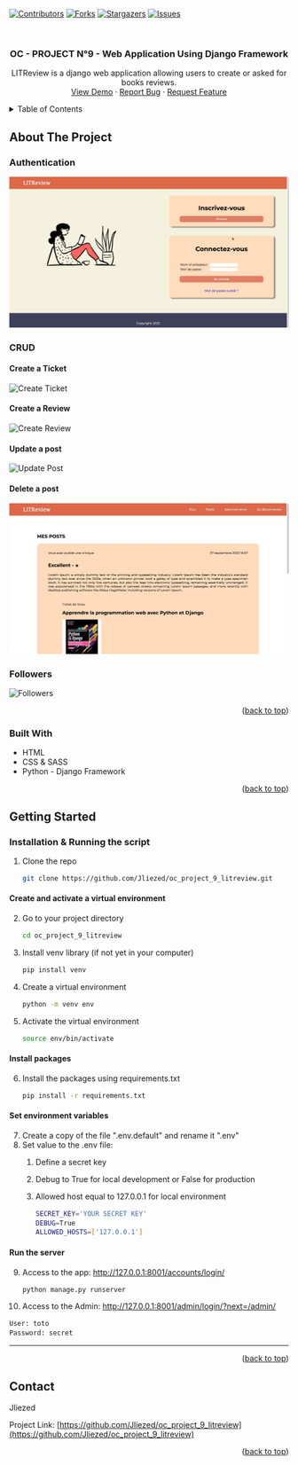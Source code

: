 <div id="top"></div>

<!-- PROJECT SHIELDS -->
<!--
*** I'm using markdown "reference style" links for readability.
*** Reference links are enclosed in brackets [ ] instead of parentheses ( ).
*** See the bottom of this document for the declaration of the reference variables
*** for contributors-url, forks-url, etc. This is an optional, concise syntax you may use.
*** https://www.markdownguide.org/basic-syntax/#reference-style-links
-->
[![Contributors][contributors-shield]][contributors-url]
[![Forks][forks-shield]][forks-url]
[![Stargazers][stars-shield]][stars-url]
[![Issues][issues-shield]][issues-url]



<!-- PROJECT LOGO -->
<br />
<div align="center">

<h3 align="center">OC - PROJECT N°9 - Web Application Using Django Framework</h3>

  <p align="center">
   LITReview is a django web application allowing users to create or asked for books reviews.
    <br />
    <a href="https://github.com/Jliezed/oc_project_9_litreview">View Demo</a>
    ·
    <a href="https://github.com/Jliezed/oc_project_9_litreview/issues">Report Bug</a>
    ·
    <a href="https://github.com/Jliezed/oc_project_9_litreview/issues">Request Feature</a>
  </p>
</div>



<!-- TABLE OF CONTENTS -->
<details>
  <summary>Table of Contents</summary>
  <ol>
    <li>
      <a href="#about-the-project">About The Project</a>
    </li>
    <li>
      <a href="#getting-started">Getting Started</a>
    </li>
    <li><a href="#contact">Contact</a></li>
  </ol>
</details>



<!-- ABOUT THE PROJECT -->
## About The Project

### Authentication
![Authentication](static/assets/oc_project_9_authentication.gif)


### CRUD
#### Create a Ticket
![Create Ticket](static/assets/oc_project_9_create.gif)
#### Create a Review
![Create Review](static/assets/oc_project_9_create_review.gif)
#### Update a post
![Update Post](static/assets/oc_project_9_update.gif)
#### Delete a post
![Update Post](static/assets/oc_project_9_delete.gif)


### Followers
![Followers](static/assets/oc_project_9_followers.gif)

<p align="right">(<a href="#top">back to top</a>)</p>



### Built With

* HTML
* CSS & SASS
* Python - Django Framework

<p align="right">(<a href="#top">back to top</a>)</p>



<!-- GETTING STARTED -->
## Getting Started

### Installation & Running the script

1. Clone the repo
   ```sh
   git clone https://github.com/Jliezed/oc_project_9_litreview.git
   ```

#### Create and activate a virtual environment
2. Go to your project directory
   ```sh
   cd oc_project_9_litreview
   ```
3. Install venv library (if not yet in your computer)
   ```sh
   pip install venv
   ```
4. Create a virtual environment
   ```sh
   python -m venv env
   ```
5. Activate the virtual environment
   ```sh
   source env/bin/activate
   ```
#### Install packages
6. Install the packages using requirements.txt
   ```sh
   pip install -r requirements.txt
   ```
#### Set environment variables
7. Create a copy of the file ".env.default" and rename it ".env"
8. Set value to the .env file:
   1. Define a secret key
   2. Debug to True for local development or False for production
   3. Allowed host equal to 127.0.0.1 for local environment

      ```sh
      SECRET_KEY='YOUR SECRET KEY'
      DEBUG=True
      ALLOWED_HOSTS=['127.0.0.1']
      ```

#### Run the server
9. Access to the app: http://127.0.0.1:8001/accounts/login/
   ```sh
   python manage.py runserver
   ```
10. Access to the Admin: http://127.0.0.1:8001/admin/login/?next=/admin/
   ```sh
   User: toto
   Password: secret
   ```
---


<p align="right">(<a href="#top">back to top</a>)</p>





<!-- CONTACT -->
## Contact

Jliezed

Project Link: [https://github.com/Jliezed/oc_project_9_litreview](https://github.com/Jliezed/oc_project_9_litreview)

<p align="right">(<a href="#top">back to top</a>)</p>






<!-- MARKDOWN LINKS & IMAGES -->
<!-- https://www.markdownguide.org/basic-syntax/#reference-style-links -->
[contributors-shield]: https://img.shields.io/github/contributors/Jliezed/oc_project_9_litreview.svg?style=for-the-badge
[contributors-url]: https://github.com/Jliezed/oc_project_9_litreview/graphs/contributors
[forks-shield]: https://img.shields.io/github/forks/Jliezed/oc_project_9_litreview.svg?style=for-the-badge
[forks-url]: https://github.com/Jliezed/oc_project_9_litreview/network/members
[stars-shield]: https://img.shields.io/github/stars/Jliezed/oc_project_9_litreview.svg?style=for-the-badge
[stars-url]: https://github.com/Jliezed/oc_project_9_litreview/stargazers
[issues-shield]: https://img.shields.io/github/issues/Jliezed/oc_project_9_litreview.svg?style=for-the-badge
[issues-url]: https://github.com/Jliezed/oc_project_9_litreview/issues
[license-shield]: https://img.shields.io/github/license/Jliezed/oc_project_9_litreview.svg?style=for-the-badge
[license-url]: https://github.com/Jliezed/oc_project_9_litreview/blob/master/LICENSE.txt
[linkedin-shield]: https://img.shields.io/badge/-LinkedIn-black.svg?style=for-the-badge&logo=linkedin&colorB=555
[linkedin-url]: https://linkedin.com/in/linkedin_username
[product-screenshot]: images/screenshot.png
